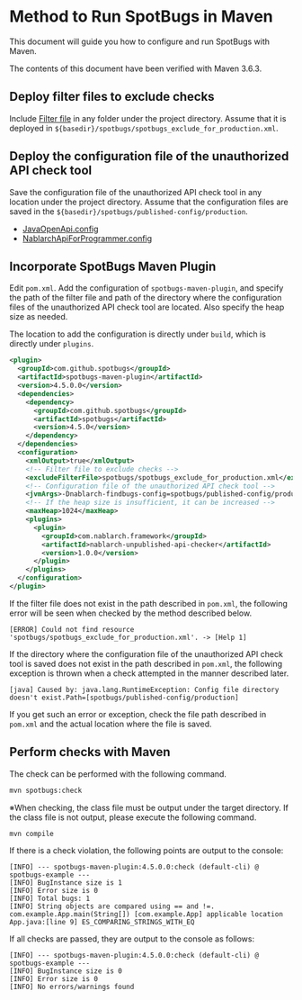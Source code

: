 # Method to Run SpotBugs in Maven

This document will guide you how to configure and run SpotBugs with Maven.

The contents of this document have been verified with Maven 3.6.3.

## Deploy filter files to exclude checks

Include [Filter file](../spotbugs-example/spotbugs/spotbugs_exclude_for_production.xml) in any folder under the project directory. 
Assume that it is deployed in `${basedir}/spotbugs/spotbugs_exclude_for_production.xml`.

## Deploy the configuration file of the unauthorized API check tool

Save the configuration file of the unauthorized API check tool in any location under the project directory.
Assume that the configuration files are saved in the `${basedir}/spotbugs/published-config/production`.

- [JavaOpenApi.config](../spotbugs-example/spotbugs/published-config/production/JavaOpenApi.config)
- [NablarchApiForProgrammer.config](../spotbugs-example/spotbugs/published-config/production/NablarchApiForProgrammer.config)

## Incorporate SpotBugs Maven Plugin

Edit `pom.xml`.
Add the configuration of `spotbugs-maven-plugin`, and specify the path of the filter file and path of the directory where the configuration files of the unauthorized API check tool are located.
Also specify the heap size as needed.

The location to add the configuration is directly under `build`, which is directly under `plugins`.

```xml
<plugin>
  <groupId>com.github.spotbugs</groupId>
  <artifactId>spotbugs-maven-plugin</artifactId>
  <version>4.5.0.0</version>
  <dependencies>
    <dependency>
      <groupId>com.github.spotbugs</groupId>
      <artifactId>spotbugs</artifactId>
      <version>4.5.0</version>
    </dependency>
  </dependencies>
  <configuration>
    <xmlOutput>true</xmlOutput>
    <!-- Filter file to exclude checks -->
    <excludeFilterFile>spotbugs/spotbugs_exclude_for_production.xml</excludeFilterFile>
    <!-- Configuration file of the unauthorized API check tool -->
    <jvmArgs>-Dnablarch-findbugs-config=spotbugs/published-config/production</jvmArgs>
    <!-- If the heap size is insufficient, it can be increased -->
    <maxHeap>1024</maxHeap>
    <plugins>
      <plugin>
        <groupId>com.nablarch.framework</groupId>
        <artifactId>nablarch-unpublished-api-checker</artifactId>
        <version>1.0.0</version>
      </plugin>
    </plugins>
  </configuration>
</plugin>
```

If the filter file does not exist in the path described in `pom.xml`, the following error will be seen when checked by the method described below.

```
[ERROR] Could not find resource 'spotbugs/spotbugs_exclude_for_production.xml'. -> [Help 1]
```

If the directory where the configuration file of the unauthorized API check tool is saved does not exist in the path described in `pom.xml`, the following exception is thrown when a check attempted in the manner described later.

```
[java] Caused by: java.lang.RuntimeException: Config file directory doesn't exist.Path=[spotbugs/published-config/production]
```

If you get such an error or exception, check the file path described in `pom.xml` and the actual location where the file is saved.

## Perform checks with Maven

The check can be performed with the following command.

```sh
mvn spotbugs:check
```

※When checking, the class file must be output under the target directory. If the class file is not output, please execute the following command.

```sh
mvn compile
```

If there is a check violation, the following points are output to the console:

```
[INFO] --- spotbugs-maven-plugin:4.5.0.0:check (default-cli) @ spotbugs-example ---
[INFO] BugInstance size is 1
[INFO] Error size is 0
[INFO] Total bugs: 1
[INFO] String objects are compared using == and !=. com.example.App.main(String[]) [com.example.App] applicable location App.java:[line 9] ES_COMPARING_STRINGS_WITH_EQ
```

If all checks are passed, they are output to the console as follows:

```
[INFO] --- spotbugs-maven-plugin:4.5.0.0:check (default-cli) @ spotbugs-example ---
[INFO] BugInstance size is 0
[INFO] Error size is 0
[INFO] No errors/warnings found
```
